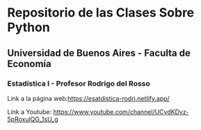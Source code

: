 # Repositorio de las Clases Sobre Python

## Universidad de Buenos Aires - Faculta de Economía


### Estadística I - Profesor Rodrigo del Rosso


Link a la página web:https://esatdistica-rodri.netlify.app/

Link a Youtube:   https://www.youtube.com/channel/UCydKDyz-5pRoxulQG_1sU_g
